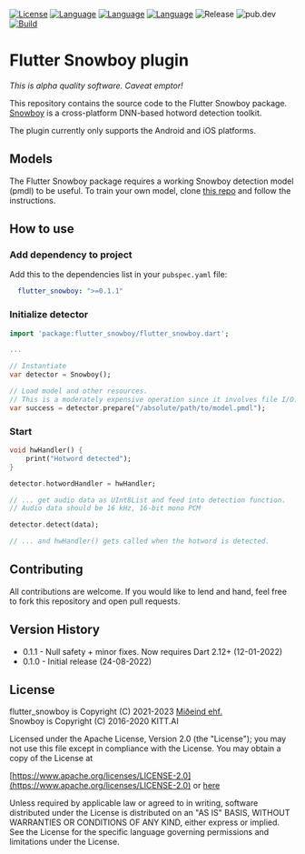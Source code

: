 [![License](https://img.shields.io/badge/License-Apache%202.0-blue.svg)](https://opensource.org/licenses/Apache-2.0)
[![Language](https://img.shields.io/badge/language-dart-lightblue)]()
[![Language](https://img.shields.io/badge/language-objective--c-lightgrey)]()
[![Language](https://img.shields.io/badge/language-java-lightgreen)]()
![Release](https://shields.io/github/v/release/mideind/flutter_snowboy?display_name=tag)
![pub.dev](https://img.shields.io/pub/v/flutter_snowboy)
[![Build](https://github.com/mideind/flutter_snowboy/actions/workflows/main.yml/badge.svg)]()

# Flutter Snowboy plugin

*This is alpha quality software. Caveat emptor!*

This repository contains the source code to the Flutter Snowboy package.
[Snowboy](https://github.com/seasalt-ai/snowboy) is a cross-platform
DNN-based hotword detection toolkit.

The plugin currently only supports the Android and iOS platforms.

## Models

The Flutter Snowboy package requires a working Snowboy detection
model (pmdl) to be useful. To train your own model, clone
[this repo](https://github.com/seasalt-ai/snowboy) and follow
the instructions.

## How to use

### Add dependency to project

Add this to the dependencies list in your `pubspec.yaml` file:

```yaml
  flutter_snowboy: ">=0.1.1"
```

### Initialize detector

```dart
import 'package:flutter_snowboy/flutter_snowboy.dart';

...

// Instantiate
var detector = Snowboy();

// Load model and other resources.
// This is a moderately expensive operation since it involves file I/O.
var success = detector.prepare("/absolute/path/to/model.pmdl");

```

### Start

```dart
void hwHandler() {
    print("Hotword detected");
}

detector.hotwordHandler = hwHandler;

// ... get audio data as UInt8List and feed into detection function.
// Audio data should be 16 kHz, 16-bit mono PCM

detector.detect(data);

// ... and hwHandler() gets called when the hotword is detected.
```

## Contributing

All contributions are welcome. If you would like to lend and hand, feel free to
fork this repository and open pull requests.

## Version History

* 0.1.1 - Null safety + minor fixes. Now requires Dart 2.12+ (12-01-2022)
* 0.1.0 - Initial release (24-08-2022)

## License

flutter_snowboy is Copyright (C) 2021-2023 [Miðeind ehf.](https://mideind.is)  
Snowboy is Copyright (C) 2016-2020 KITT.AI

Licensed under the Apache License, Version 2.0 (the "License");
you may not use this file except in compliance with the License.
You may obtain a copy of the License at

[https://www.apache.org/licenses/LICENSE-2.0](https://www.apache.org/licenses/LICENSE-2.0)
or [here](LICENSE.txt)

Unless required by applicable law or agreed to in writing, software
distributed under the License is distributed on an "AS IS" BASIS,
WITHOUT WARRANTIES OR CONDITIONS OF ANY KIND, either express or implied.
See the License for the specific language governing permissions and
limitations under the License.
